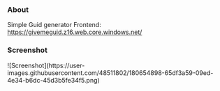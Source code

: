 <h3>About</h3>

Simple Guid generator
Frontend: https://givemeguid.z16.web.core.windows.net/

<h3>Screenshot</h3>
![Screenshot](https://user-images.githubusercontent.com/48511802/180654898-65df3a59-09ed-4e34-b6dc-45d3b5fe34f5.png)
